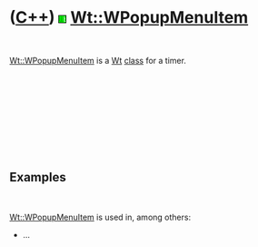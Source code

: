 



 

 

 

 

 

([C++](Cpp.md)) ![Wt](PicWt.png) [Wt::WPopupMenuItem](CppWPopupMenuItem.md)
=============================================================================

 

[Wt::WPopupMenuItem](CppWPopupMenuItem.md) is a [Wt](CppWt.md)
[class](CppClass.md) for a timer.

 

 

 

 

 

Examples
--------

 

[Wt::WPopupMenuItem](CppWPopupMenuItem.md) is used in, among others:

-   ...

 

 

 

 

 





 



